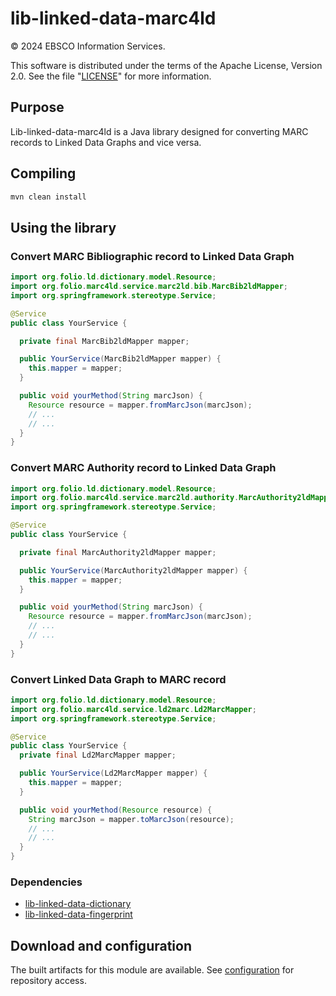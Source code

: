 # lib-linked-data-marc4ld
© 2024 EBSCO Information Services.

This software is distributed under the terms of the Apache License, Version 2.0.
See the file "[LICENSE](LICENSE)" for more information.
## Purpose
Lib-linked-data-marc4ld is a Java library designed for converting MARC records to Linked Data Graphs and vice versa.
## Compiling
```bash
mvn clean install
```
## Using the library
### Convert MARC Bibliographic record to Linked Data Graph
```java
import org.folio.ld.dictionary.model.Resource;
import org.folio.marc4ld.service.marc2ld.bib.MarcBib2ldMapper;
import org.springframework.stereotype.Service;

@Service
public class YourService {

  private final MarcBib2ldMapper mapper;

  public YourService(MarcBib2ldMapper mapper) {
    this.mapper = mapper;
  }

  public void yourMethod(String marcJson) {
    Resource resource = mapper.fromMarcJson(marcJson);
    // ...
    // ...
  }
}
```
### Convert MARC Authority record to Linked Data Graph
```java
import org.folio.ld.dictionary.model.Resource;
import org.folio.marc4ld.service.marc2ld.authority.MarcAuthority2ldMapper;
import org.springframework.stereotype.Service;

@Service
public class YourService {

  private final MarcAuthority2ldMapper mapper;

  public YourService(MarcAuthority2ldMapper mapper) {
    this.mapper = mapper;
  }

  public void yourMethod(String marcJson) {
    Resource resource = mapper.fromMarcJson(marcJson);
    // ...
    // ...
  }
}
```
### Convert Linked Data Graph to MARC record

```java
import org.folio.ld.dictionary.model.Resource;
import org.folio.marc4ld.service.ld2marc.Ld2MarcMapper;
import org.springframework.stereotype.Service;

@Service
public class YourService {
  private final Ld2MarcMapper mapper;

  public YourService(Ld2MarcMapper mapper) {
    this.mapper = mapper;
  }

  public void yourMethod(Resource resource) {
    String marcJson = mapper.toMarcJson(resource);
    // ...
    // ...
  }
}
```
### Dependencies
- [lib-linked-data-dictionary](https://github.com/folio-org/lib-linked-data-dictionary)
- [lib-linked-data-fingerprint](https://github.com/folio-org/lib-linked-data-fingerprint)
## Download and configuration
The built artifacts for this module are available. See [configuration](https://dev.folio.org/download/artifacts/) for repository access.
